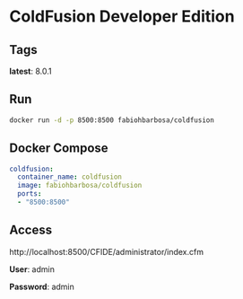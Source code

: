 # ColdFusion Developer Edition

## Tags
**latest**: 8.0.1

## Run
```sh
docker run -d -p 8500:8500 fabiohbarbosa/coldfusion
```

## Docker Compose
```yaml
coldfusion:
  container_name: coldfusion
  image: fabiohbarbosa/coldfusion
  ports:
  - "8500:8500"
```

## Access
http://localhost:8500/CFIDE/administrator/index.cfm

**User**: admin

**Password**: admin
